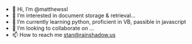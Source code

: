 - 👋 Hi, I’m @matthewssl
- 👀 I’m interested in document storage & retrieval...
- 🌱 I’m currently learning python, proficient in VB, passible in javascript
- 💞️ I’m looking to collaborate on ...
- 📫 How to reach me stan@rainshadow.us

<!---
matthewssl/matthewssl is a ✨ special ✨ repository because its `README.md` (this file) appears on your GitHub profile.
You can click the Preview link to take a look at your changes.
--->
